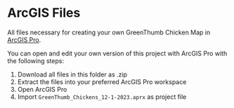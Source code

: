# ArcGIS Files

All files necessary for creating your own GreenThumb Chicken Map in [ArcGIS Pro](https://www.esri.com/en-us/arcgis/products/arcgis-pro/overview).

You can open and edit your own version of this project with ArcGIS Pro with the following steps:
1. Download all files in this folder as .zip
2. Extract the files into your preferred ArcGIS Pro workspace
3. Open ArcGIS Pro
4. Import `GreenThumb_Chickens_12-1-2023.aprx` as project file
   
